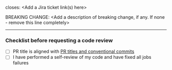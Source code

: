 <Please include a summary of the changes>

closes: <Add a Jira ticket link(s) here>

BREAKING CHANGE: <Add a description of breaking change, if any. If none - remove this line completely>

---

### Checklist before requesting a code review

- [ ] PR title is aligned with [PR titles and conventional commits](https://spryker.atlassian.net/wiki/spaces/FA/pages/3821175291/PR+titles+and+conventional+commits)
- [ ] I have performed a self-review of my code and have fixed all jobs failures
